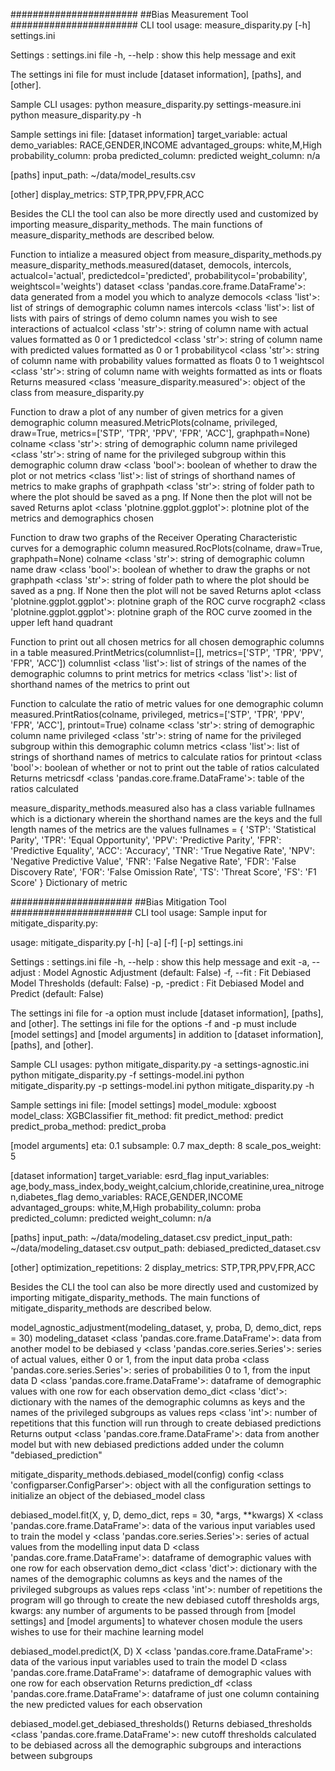 #######################
##Bias Measurement Tool
#######################
CLI tool usage: measure_disparity.py [-h] settings.ini 

Settings	:	settings.ini file 
-h, --help	:	show this help message and exit 

The settings ini file for must include [dataset information], [paths], and [other].

Sample CLI usages: 
python measure_disparity.py settings-measure.ini
python measure_disparity.py -h

Sample settings ini file:
[dataset information]
target_variable: actual
demo_variables: RACE,GENDER,INCOME
advantaged_groups: white,M,High
probability_column: proba
predicted_column: predicted
weight_column: n/a

[paths]
input_path: ~/data/model_results.csv

[other]
display_metrics: STP,TPR,PPV,FPR,ACC

Besides the CLI the tool can also be more directly used and customized by importing measure_disparity_methods. The main
functions of measure_disparity_methods are described below.

Function to intialize a measured object from measure_disparity_methods.py
measure_disparity_methods.measured(dataset,
        democols,
        intercols,
        actualcol='actual',
        predictedcol='predicted',
        probabilitycol='probability',
        weightscol='weights')
    dataset <class 'pandas.core.frame.DataFrame'>: data generated from a model you which to analyze
    democols <class 'list'>: list of strings of demographic column names
    intercols <class 'list'>: list of lists with pairs of strings of demo column names you wish to see interactions of
    actualcol <class 'str'>: string of column name with actual values formatted as 0 or 1
    predictedcol <class 'str'>: string of column name with predicted values formatted as 0 or 1
    probabilitycol <class 'str'>: string of column name with probability values formatted as floats 0 to 1
    weightscol <class 'str'>: string of column name with weights formatted as ints or floats
    Returns
    measured <class 'measure_disparity.measured'>: object of the class from measure_disparity.py

Function to draw a plot of any number of given metrics for a given demographic column
measured.MetricPlots(colname, 
            privileged, 
            draw=True, 
            metrics=['STP', 'TPR', 'PPV', 'FPR', 'ACC'], 
            graphpath=None)
    colname <class 'str'>: string of demographic column name
    privileged <class 'str'>: string of name for the privileged subgroup within this demographic column
    draw <class 'bool'>: boolean of whether to draw the plot or not
    metrics <class 'list'>: list of strings of shorthand names of metrics to make graphs of
    graphpath <class 'str'>: string of folder path to where the plot should be saved as a png. If None then the plot
    will not be saved
    Returns
    aplot <class 'plotnine.ggplot.ggplot'>: plotnine plot of the metrics and demographics chosen

Function to draw two graphs of the Receiver Operating Characteristic curves for a demographic column
measured.RocPlots(colname, 
        draw=True, 
        graphpath=None)
    colname <class 'str'>: string of demographic column name
    draw <class 'bool'>: boolean of whether to draw the graphs or not
    graphpath <class 'str'>: string of folder path to where the plot should be saved as a png. If None then the plot
    will not be saved
    Returns
    aplot <class 'plotnine.ggplot.ggplot'>: plotnine graph of the ROC curve
    rocgraph2 <class 'plotnine.ggplot.ggplot'>: plotnine graph of the ROC curve zoomed in the upper left hand quadrant

Function to print out all chosen metrics for all chosen demographic columns in a table
measured.PrintMetrics(columnlist=[], 
            metrics=['STP', 'TPR', 'PPV', 'FPR', 'ACC'])
    columnlist <class 'list'>: list of strings of the names of the demographic columns to print metrics for
    metrics <class 'list'>: list of shorthand names of the metrics to print out

Function to calculate the ratio of metric values for one demographic column
measured.PrintRatios(colname, 
            privileged, 
            metrics=['STP', 'TPR', 'PPV', 'FPR', 'ACC'], 
            printout=True)
    colname <class 'str'>: string of demographic column name
    privileged <class 'str'>: string of name for the privileged subgroup within this demographic column
    metrics <class 'list'>: list of strings of shorthand names of metrics to calculate ratios for
    printout <class 'bool'>: boolean of whether or not to print out the table of ratios calculated
    Returns
    metricsdf <class 'pandas.core.frame.DataFrame'>: table of the ratios calculated

measure_disparity_methods.measured also has a class variable fullnames which is a dictionary wherein the shorthand names are the
keys and the full length names of the metrics are the values
fullnames = {
        'STP': 'Statistical Parity',
        'TPR': 'Equal Opportunity',
        'PPV': 'Predictive Parity',
        'FPR': 'Predictive Equality',
        'ACC': 'Accuracy',
        'TNR': 'True Negative Rate',
        'NPV': 'Negative Predictive Value',
        'FNR': 'False Negative Rate',
        'FDR': 'False Discovery Rate',
        'FOR': 'False Omission Rate',
        'TS': 'Threat Score',
        'FS': 'F1 Score'
    }
    Dictionary of metric 

######################
##Bias Mitigation Tool
######################
CLI tool usage: Sample input for mitigate_disparity.py: 

usage: mitigate_disparity.py [-h] [-a] [-f] [-p] settings.ini 

Settings	:	settings.ini file 
-h, --help	:	show this help message and exit 
-a, --adjust	:	Model Agnostic Adjustment (default: False) 
-f, --fit	:	Fit Debiased Model Thresholds (default: False) 
-p, -predict	:	Fit Debiased Model and Predict (default: False) 

The settings ini file for -a option must include [dataset information], [paths], and [other]. The settings ini file for
the options -f and -p must include [model settings] and [model arguments] in addition to [dataset information], 
[paths], and [other].

Sample CLI usages:
python mitigate_disparity.py -a settings-agnostic.ini
python mitigate_disparity.py -f settings-model.ini
python mitigate_disparity.py -p settings-model.ini
python mitigate_disparity.py -h

Sample settings ini file:
[model settings]
model_module: xgboost
model_class: XGBClassifier
fit_method: fit
predict_method: predict
predict_proba_method: predict_proba

[model arguments]
eta: 0.1
subsample: 0.7
max_depth: 8
scale_pos_weight: 5 

[dataset information]
target_variable: esrd_flag
input_variables: age,body_mass_index,body_weight,calcium,chloride,creatinine,urea_nitrogen,diabetes_flag
demo_variables: RACE,GENDER,INCOME
advantaged_groups: white,M,High
probability_column: proba
predicted_column: predicted
weight_column: n/a

[paths]
input_path: ~/data/modeling_dataset.csv
predict_input_path: ~/data/modeling_dataset.csv
output_path: debiased_predicted_dataset.csv

[other]
optimization_repetitions: 2
display_metrics: STP,TPR,PPV,FPR,ACC

Besides the CLI the tool can also be more directly used and customized by importing mitigate_disparity_methods. The 
main functions of mitigate_disparity_methods are described below.

model_agnostic_adjustment(modeling_dataset, 
                            y, 
                            proba, 
                            D, 
                            demo_dict, 
                            reps = 30)
    modeling_dataset <class 'pandas.core.frame.DataFrame'>: data from another model to be debiased
    y <class 'pandas.core.series.Series'>: series of actual values, either 0 or 1, from the input data
    proba <class 'pandas.core.series.Series'>: series of probabilities 0 to 1, from the input data
    D <class 'pandas.core.frame.DataFrame'>: dataframe of demographic values with one row for each observation
    demo_dict <class 'dict'>: dictionary with the names of the demographic columns as keys and the names of the 
    privileged subgroups as values
    reps <class 'int'>: number of repetitions that this function will run through to create debiased predictions
    Returns
    output <class 'pandas.core.frame.DataFrame'>: data from another model but with new debiased predictions added under
    the column "debiased_prediction"

mitigate_disparity_methods.debiased_model(config)
    config <class 'configparser.ConfigParser'>: object with all the configuration settings to initialize an object of
    the debiased_model class

debiased_model.fit(X, 
                    y, 
                    D, 
                    demo_dict, 
                    reps = 30, 
                    *args, 
                    **kwargs)
    X <class 'pandas.core.frame.DataFrame'>: data of the various input variables used to train the model
    y  <class 'pandas.core.series.Series'>: series of actual values from the modelling input data
    D <class 'pandas.core.frame.DataFrame'>: dataframe of demographic values with one row for each observation
    demo_dict <class 'dict'>: dictionary with the names of the demographic columns as keys and the names of the 
    privileged subgroups as values
    reps <class 'int'>: number of repetitions the program will go through to create the new debiased cutoff thresholds
    args, kwargs: any number of arguments to be passed through from [model settings] and [model arguments] to whatever
    chosen module the users wishes to use for their machine learning model

debiased_model.predict(X, 
                        D)
    X <class 'pandas.core.frame.DataFrame'>: data of the various input variables used to train the model
    D <class 'pandas.core.frame.DataFrame'>: dataframe of demographic values with one row for each observation
    Returns
    prediction_df <class 'pandas.core.frame.DataFrame'>: dataframe of just one column containing the new predicted 
    values for each observation

debiased_model.get_debiased_thresholds()
    Returns
    debiased_thresholds <class 'pandas.core.frame.DataFrame'>: new cutoff thresholds calculated to be debiased across
    all the demographic subgroups and interactions between subgroups
